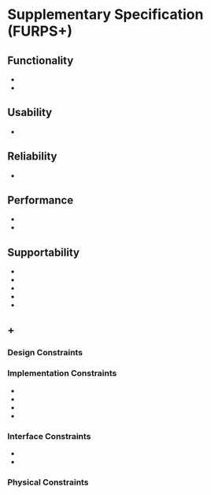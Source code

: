 # Supplementary Specification (FURPS+)

## Functionality

- 
- 

## Usability

- 

## Reliability

- 

## Performance

-  
- 

## Supportability

- 
- 
- 
- 
- 


## +

### Design Constraints


### Implementation Constraints

- 
- 
- 
- 


### Interface Constraints

- 
- 

### Physical Constraints

